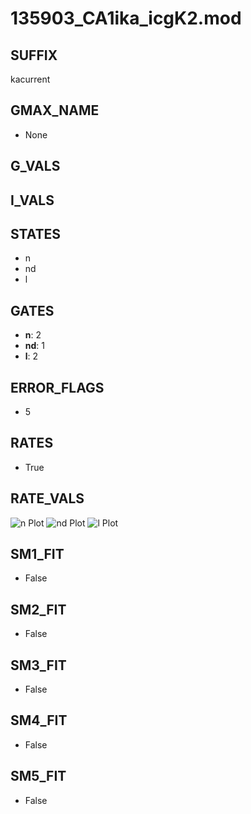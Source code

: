 # 135903_CA1ika_icgK2.mod

## SUFFIX

kacurrent

## GMAX_NAME

- None

## G_VALS


## I_VALS


## STATES

- n
- nd
- l

## GATES

- **n**: 2
- **nd**: 1
- **l**: 2

## ERROR_FLAGS

- 5

## RATES

- True

## RATE_VALS

![n Plot](/Users/pbozelos/Dropbox/icg-Chai-Panos/supermodels/output_markdown_files/K/135903_CA1ika_icgK2.mod/images/n.png)
![nd Plot](/Users/pbozelos/Dropbox/icg-Chai-Panos/supermodels/output_markdown_files/K/135903_CA1ika_icgK2.mod/images/nd.png)
![l Plot](/Users/pbozelos/Dropbox/icg-Chai-Panos/supermodels/output_markdown_files/K/135903_CA1ika_icgK2.mod/images/l.png)

## SM1_FIT

- False

## SM2_FIT

- False

## SM3_FIT

- False

## SM4_FIT

- False

## SM5_FIT

- False

